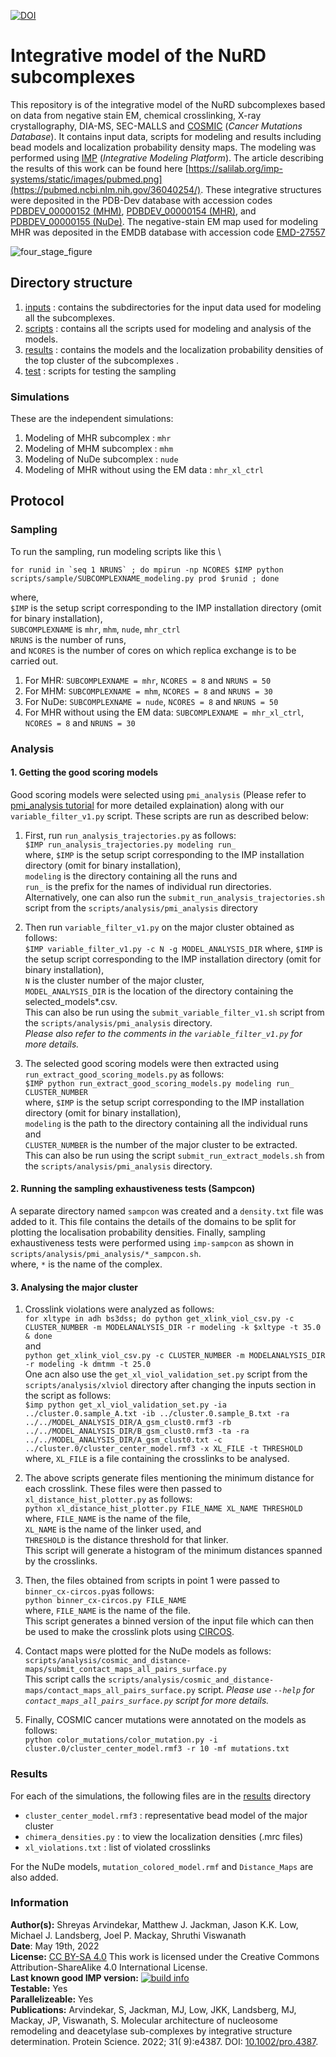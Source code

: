 [![DOI](https://zenodo.org/badge/DOI/10.5281/zenodo.6674232.svg)](https://doi.org/10.5281/zenodo.6674232)

# Integrative model of the NuRD subcomplexes

This repository is of the integrative model of the NuRD subcomplexes based on data from negative stain EM, chemical crosslinking, X-ray crystallography, DIA-MS, SEC-MALLS and [COSMIC](https://cancer.sanger.ac.uk/cosmic) (*Cancer Mutations Database*). It contains input data, scripts for modeling and results including bead models and localization probability density maps. The modeling was performed using [IMP](https://integrativemodeling.org) (*Integrative Modeling Platform*). The article describing the results of this work can be found here [https://salilab.org/imp-systems/static/images/pubmed.png](https://pubmed.ncbi.nlm.nih.gov/36040254/). These integrative structures were deposited in the PDB-Dev database with accession codes [PDBDEV_00000152 (MHM)](https://pdb-dev.wwpdb.org/entry.html?PDBDEV_00000152), [PDBDEV_00000154 (MHR)](https://pdb-dev.wwpdb.org/entry.html?PDBDEV_00000154), and [PDBDEV_00000155 (NuDe)](https://pdb-dev.wwpdb.org/entry.html?PDBDEV_00000155). The negative-stain EM map used for modeling MHR was deposited in the EMDB database with accession code [EMD-27557](.)

![four_stage_figure](https://user-images.githubusercontent.com/8314735/165240737-c960c153-6af9-4014-9d76-32bc8c01cd03.png)


## Directory structure
1. [inputs](inputs/) : contains the subdirectories for the input data used for modeling all the subcomplexes.
2. [scripts](scripts/) : contains all the scripts used for modeling and analysis of the models.
3. [results](results/) : contains the models and the localization probability densities of the top cluster of the subcomplexes .
4. [test](test/) : scripts for testing the sampling


### Simulations
These are the independent simulations:
1. Modeling of MHR subcomplex : `mhr`
2. Modeling of MHM subcomplex : `mhm`
3. Modeling of NuDe subcomplex : `nude`
4. Modeling of MHR without using the EM data : `mhr_xl_ctrl`

## Protocol
### Sampling
To run the sampling, run modeling scripts like this \
```
for runid in `seq 1 NRUNS` ; do mpirun -np NCORES $IMP python scripts/sample/SUBCOMPLEXNAME_modeling.py prod $runid ; done
```

where, \
`$IMP` is the setup script corresponding to the IMP installation directory (omit for binary installation), \
`SUBCOMPLEXNAME` is `mhr`, `mhm`, `nude`, `mhr_ctrl`   \
`NRUNS` is the number of runs, \
and `NCORES` is the number of cores on which replica exchange is to be carried out.

1. For MHR: ```SUBCOMPLEXNAME = mhr```, ```NCORES = 8``` and ```NRUNS = 50 ```
2. For MHM: ```SUBCOMPLEXNAME = mhm```, ```NCORES = 8``` and ```NRUNS = 30 ```
3. For NuDe: ```SUBCOMPLEXNAME = nude```, ```NCORES = 8``` and ```NRUNS = 50 ```
4. For MHR without using the EM data: ```SUBCOMPLEXNAME = mhr_xl_ctrl```, ```NCORES = 8``` and ```NRUNS = 30 ```


### Analysis
#### 1. Getting the good scoring models
  Good scoring models were selected using `pmi_analysis` (Please refer to [pmi_analysis tutorial](https://github.com/salilab/PMI_analysis) for more detailed explaination) along with our `variable_filter_v1.py` script. These scripts are run as described below:
  1. First, run `run_analysis_trajectories.py` as follows:\
      `$IMP run_analysis_trajectories.py modeling run_ `\
      where, `$IMP` is the setup script corresponding to the IMP installation directory (omit for binary installation), \
      `modeling` is the directory containing all the runs and \
      `run_` is the prefix for the names of individual run directories.\
      Alternatively, one can also run the `submit_run_analysis_trajectories.sh` script from the `scripts/analysis/pmi_analysis` directory

  2. Then run `variable_filter_v1.py` on the major cluster obtained as follows: \
      `$IMP variable_filter_v1.py -c N -g MODEL_ANALYSIS_DIR`
      where, `$IMP` is the setup script corresponding to the IMP installation directory (omit for binary installation), \
      `N` is the cluster number of the major cluster, \
      `MODEL_ANALYSIS_DIR` is the location of the directory containing the selected_models*.csv. \
      This can also be run using the `submit_variable_filter_v1.sh` script from the `scripts/analysis/pmi_analysis` directory.\
  _Please also refer to the comments in the `variable_filter_v1.py` for more details._

  3. The selected good scoring models were then extracted using `run_extract_good_scoring_models.py` as follows: \
      `$IMP python run_extract_good_scoring_models.py modeling run_ CLUSTER_NUMBER` \
      where, `$IMP` is the setup script corresponding to the IMP installation directory (omit for binary installation), \
      `modeling` is the path to the directory containing all the individual runs and \
      `CLUSTER_NUMBER` is the number of the major cluster to be extracted.\
      This can also be run using the script `submit_run_extract_models.sh` from the `scripts/analysis/pmi_analysis` directory.

#### 2. Running the sampling exhaustiveness tests (Sampcon)
A separate directory named `sampcon` was created and a `density.txt` file was added to it. This file contains the details of the domains to be split for plotting the localisation probability densities. Finally, sampling exhaustiveness tests were performed using `imp-sampcon` as shown in `scripts/analysis/pmi_analysis/*_sampcon.sh`. \
where, `*` is the name of the complex.

#### 3. Analysing the major cluster
  1. Crosslink violations were analyzed as follows: \
      `for xltype in adh bs3dss; do python get_xlink_viol_csv.py -c CLUSTER_NUMBER -m MODELANALYSIS_DIR -r modeling -k $xltype -t 35.0 & done` \
      and \
      `python get_xlink_viol_csv.py -c CLUSTER_NUMBER -m MODELANALYSIS_DIR -r modeling -k dmtmm -t 25.0` \
      One acn also use the `get_xl_viol_validation_set.py` script from the `scripts/analysis/xlviol` directory after changing the inputs section in the script as follows: \
      `$imp python get_xl_viol_validation_set.py -ia ../cluster.0.sample_A.txt -ib ../cluster.0.sample_B.txt -ra ../../MODEL_ANALYSIS_DIR/A_gsm_clust0.rmf3 -rb ../../MODEL_ANALYSIS_DIR/B_gsm_clust0.rmf3 -ta -ra ../../MODEL_ANALYSIS_DIR/A_gsm_clust0.txt -c ../cluster.0/cluster_center_model.rmf3 -x XL_FILE -t THRESHOLD` \
      where, `XL_FILE` is a file containing the crosslinks to be analysed.

  2. The above scripts generate files mentioning the minimum distance for each crosslink. These files were then passed to `xl_distance_hist_plotter.py` as follows: \
     `python xl_distance_hist_plotter.py FILE_NAME XL_NAME THRESHOLD` \
     where, `FILE_NAME` is the name of the file,\
     `XL_NAME` is the name of the linker used, and \
     `THRESHOLD` is the distance threshold for that linker. \
     This script will generate a histogram of the minimum distances spanned by the crosslinks.

  3. Then, the files obtained from scripts in point 1 were passed to `binner_cx-circos.py`as follows: \
     `python binner_cx-circos.py FILE_NAME` \
     where, `FILE_NAME` is the name of the file. \
     This script generates a binned version of the input file which can then be used to make the crosslink plots using [CIRCOS](http://cx-circos.net/).

  4. Contact maps were plotted for the NuDe models as follows:
      `scripts/analysis/cosmic_and_distance-maps/submit_contact_maps_all_pairs_surface.py` \
      This script calls the `scripts/analysis/cosmic_and_distance-maps/contact_maps_all_pairs_surface.py` script.
      _Please use `--help` for `contact_maps_all_pairs_surface.py` script for more details._

  3. Finally, COSMIC cancer mutations were annotated on the models as follows: \
      `python color_mutations/color_mutation.py -i cluster.0/cluster_center_model.rmf3 -r 10 -mf mutations.txt`


### Results

For each of the simulations, the following files are in the [results](results/) directory
* `cluster_center_model.rmf3` : representative bead model of the major cluster
* `chimera_densities.py` : to view the localization densities (.mrc files)
* `xl_violations.txt` : list of violated crosslinks

For the NuDe models, `mutation_colored_model.rmf` and `Distance_Maps` are also added.

### Information
**Author(s):** Shreyas Arvindekar, Matthew J. Jackman, Jason K.K. Low, Michael J. Landsberg, Joel P. Mackay, Shruthi Viswanath\
**Date**: May 19th, 2022\
**License:** [CC BY-SA 4.0](https://creativecommons.org/licenses/by-sa/4.0/)
This work is licensed under the Creative Commons Attribution-ShareAlike 4.0
International License.\
**Last known good IMP version:** [![build info](https://integrativemodeling.org/systems/41/badge.svg?branch=main)](https://integrativemodeling.org/systems/) \
**Testable:** Yes\
**Parallelizeable:** Yes\
**Publications:**  Arvindekar, S, Jackman, MJ, Low, JKK, Landsberg, MJ, Mackay, JP, Viswanath, S. Molecular architecture of nucleosome remodeling and deacetylase sub-complexes by integrative structure determination. Protein Science. 2022; 31( 9):e4387. DOI: [10.1002/pro.4387](https://doi.org/10.1002/pro.4387).
